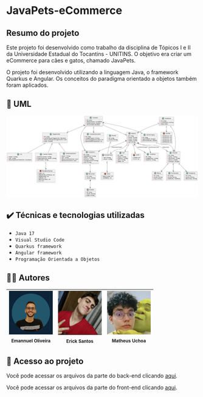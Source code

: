 # JavaPets-eCommerce

## Resumo do projeto
Este projeto foi desenvolvido como trabalho da disciplina de Tópicos I e II da Universidade Estadual do Tocantins - UNITINS. O objetivo era criar um eCommerce para cães e gatos, chamado JavaPets.

O projeto foi desenvolvido utilizando a linguagem Java, o framework Quarkus e Angular. Os conceitos do paradigma orientado a objetos também foram aplicados.

## 📝 UML

![UML do JavaCoffee](https://github.com/emannuelop/JavaPets-eCommerce/blob/main/imagens/uml.png)

## ✔️ Técnicas e tecnologias utilizadas

- ``Java 17``
- ``Visual Studio Code``
- ``Quarkus framework``
- ``Angular framework``
- ``Programação Orientada a Objetos``

## 👨‍💻 Autores

|<img src="imagens/emannuel.png" width=115><br><sub>Emannuel Oliveira</sub> | <img src="imagens/erick.jpg" width=115><br><sub>Erick Santos</sub> | <img src="imagens/matheus.png" width=115><br><sub>Matheus Uchoa</sub>|
| :---: | :---: | :---: |

## 📁 Acesso ao projeto
Você pode acessar os arquivos da parte do back-end clicando [aqui](https://github.com/emannuelop/JavaPets-eCommerce/tree/main/back-end).

Você pode acessar os arquivos da parte do front-end clicando [aqui](https://github.com/emannuelop/JavaPets-eCommerce/tree/main/front-end).